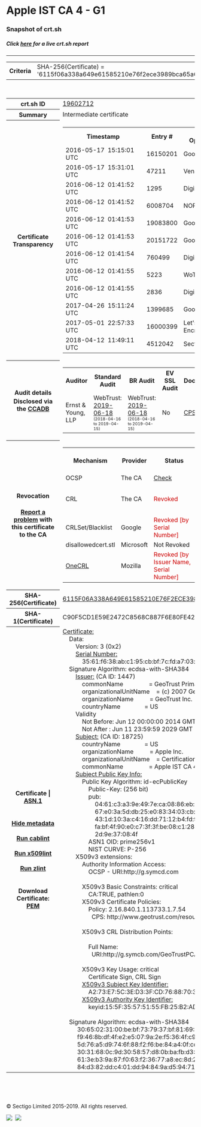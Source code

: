 # Apple IST CA 4 - G1
### Snapshot of crt.sh
##### Click [here](https://crt.sh/?q=6115F06A338A649E61585210E76F2ECE3989BCA65A62B066040CD7C5F408EDD0) for a live crt.sh report

---
<!DOCTYPE HTML PUBLIC "-//W3C//DTD HTML 4.0 Transitional//EN">
<HTML>

<BODY>

<TABLE>
  <TR>
    <TH class="outer">Criteria</TH>
    <TD class="outer">SHA-256(Certificate) = '6115f06a338a649e61585210e76f2ece3989bca65a62b066040cd7c5f408edd0'</TD>
  </TR>
</TABLE>
<BR>
<TABLE>
  <TR>
    <TH class="outer">crt.sh ID</TH>
    <TD class="outer"><A href="?id=19602712">19602712</A></TD>
  </TR>
  <TR>
    <TH class="outer">Summary</TH>
    <TD class="outer">Intermediate certificate</TD>
  </TR>
  <TR>
    <TH class="outer">Certificate<BR>Transparency</TH>
    <TD class="outer">
<TABLE class="options" style="margin-left:0px">
  <TR>
    <TH>Timestamp</TH>
    <TH>Entry #</TH>
    <TH>Log Operator</TH>
    <TH>Log URL</TH>
  </TR>
  <TR>
    <TD>2016-05-17&nbsp; <FONT class="small">15:15:01 UTC</FONT></TD>
    <TD>16150201</TD>
    <TD>Google</TD>
    <TD>https://ct.googleapis.com/rocketeer</TD>
  </TR>
  <TR>
    <TD>2016-05-17&nbsp; <FONT class="small">15:31:01 UTC</FONT></TD>
    <TD>47211</TD>
    <TD>Venafi</TD>
    <TD>https://ctlog.api.venafi.com</TD>
  </TR>
  <TR>
    <TD>2016-06-12&nbsp; <FONT class="small">01:41:52 UTC</FONT></TD>
    <TD>1295</TD>
    <TD>DigiCert</TD>
    <TD>https://deneb.ws.symantec.com</TD>
  </TR>
  <TR>
    <TD>2016-06-12&nbsp; <FONT class="small">01:41:52 UTC</FONT></TD>
    <TD>6008704</TD>
    <TD>NORDUnet</TD>
    <TD>https://plausible.ct.nordu.net</TD>
  </TR>
  <TR>
    <TD>2016-06-12&nbsp; <FONT class="small">01:41:53 UTC</FONT></TD>
    <TD>19083800</TD>
    <TD>Google</TD>
    <TD>https://ct.googleapis.com/aviator</TD>
  </TR>
  <TR>
    <TD>2016-06-12&nbsp; <FONT class="small">01:41:53 UTC</FONT></TD>
    <TD>20151722</TD>
    <TD>Google</TD>
    <TD>https://ct.googleapis.com/pilot</TD>
  </TR>
  <TR>
    <TD>2016-06-12&nbsp; <FONT class="small">01:41:54 UTC</FONT></TD>
    <TD>760499</TD>
    <TD>DigiCert</TD>
    <TD>https://ct.ws.symantec.com</TD>
  </TR>
  <TR>
    <TD>2016-06-12&nbsp; <FONT class="small">01:41:55 UTC</FONT></TD>
    <TD>5223</TD>
    <TD>WoTrus</TD>
    <TD>https://ctlog.wosign.com</TD>
  </TR>
  <TR>
    <TD>2016-06-12&nbsp; <FONT class="small">01:41:55 UTC</FONT></TD>
    <TD>2836</TD>
    <TD>DigiCert</TD>
    <TD>https://vega.ws.symantec.com</TD>
  </TR>
  <TR>
    <TD>2017-04-26&nbsp; <FONT class="small">15:11:24 UTC</FONT></TD>
    <TD>1399685</TD>
    <TD>Google</TD>
    <TD>https://ct.googleapis.com/skydiver</TD>
  </TR>
  <TR>
    <TD>2017-05-01&nbsp; <FONT class="small">22:57:33 UTC</FONT></TD>
    <TD>16000399</TD>
    <TD>Let's Encrypt</TD>
    <TD>https://clicky.ct.letsencrypt.org</TD>
  </TR>
  <TR>
    <TD>2018-04-12&nbsp; <FONT class="small">11:49:11 UTC</FONT></TD>
    <TD>4512042</TD>
    <TD>Sectigo</TD>
    <TD>https://dodo.ct.comodo.com</TD>
  </TR>
</TABLE>
    </TD>
  </TR>
  <TR>
    <TH class="outer">Audit details<BR>
      <DIV class="small" style="padding-top:3px">Disclosed via the
        <A href="//ccadb-public.secure.force.com/mozilla/PublicAllIntermediateCerts" target="_blank">CCADB</A></DIV>
    </TH>
    <TD class="outer">
<TABLE class="options" style="margin-left:0px">
  <TR>
    <TH>Auditor</TH>
    <TH>Standard Audit</TH>
    <TH>BR Audit</TH>
    <TH>EV SSL Audit</TH>
    <TH>Documents</TH>
    <TH>CCADB</TH>
    <TH>Root Owner / Certificate</TH>
  </TR>
  <TR>
    <TD style="vertical-align:middle">Ernst & Young, LLP</TD>
    <TD>WebTrust:
      <A href="https://www.cpacanada.ca/generichandlers/CPACHandler.ashx?attachmentid=231565" target="_blank">2019-06-18</A>
      <BR><FONT style="font-size:8pt">(2018-04-16 to 2019-04-15)</FONT></TD>
    <TD>WebTrust:
      <A href="https://www.cpacanada.ca/generichandlers/CPACHandler.ashx?attachmentid=231564" target="_blank">2019-06-18</A>
      <BR><FONT style="font-size:8pt">(2018-04-16 to 2019-04-15)</FONT></TD>
    <TD>No    <TD>
      <A href="https://images.apple.com/certificateauthority/pdf/Apple_Public_CA_CPS_v4.2.pdf" target="blank">CPS</A>
    </TD>
    <TD><A href="//ccadb.force.com/001o000000p4ScIAAU" target="_blank">001o000000p4ScIAAU</A></TD>
    <TD><A href="/?id=3381895">DigiCert</A></TD>
  </TR>
</TABLE>
    </TD>
  </TR>
  <TR>
    <TH class="outer">Revocation<BR><BR>
      <DIV class="small" style="padding-top:3px"><A href="?id=19602712&opt=problemreporting">Report a problem</A> with<BR>this certificate to the CA</DIV></TH>
    <TD class="outer">
      <TABLE class="options" style="margin-left:0px">
        <TR>
          <TH>Mechanism</TH>
          <TH>Provider</TH>
          <TH>Status</TH>
          <TH>Revocation Date</TH>
          <TH>Last Observed in CRL</TH>
          <TH>Last Checked <SPAN style="color:#CC0000;vertical-align:middle;font-size:70%;font-weight:normal">(Error)</SPAN></TH>
        </TR>
        <TR>
          <TD>OCSP</TD>
          <TD>The CA</TD>
          <TD><A href="?id=19602712&opt=ocsp">Check</A></TD>
          <TD><SPAN style="color:#888888">?</SPAN></TD>
          <TD><SPAN style="color:#888888">n/a</SPAN></TD>
          <TD><SPAN style="color:#888888">?</SPAN></TD>
        </TR>
        <TR>
          <TD>CRL</TD>
          <TD>The CA</TD>
          <TD><SPAN style="color:#CC0000">Revoked</SPAN></TD><TD>2019-09-26&nbsp; <FONT class="small">18:18:32 UTC</FONT></TD><TD>2019-09-27&nbsp; <FONT class="small">00:42:36 UTC</FONT></TD><TD>2019-12-04&nbsp; <FONT class="small">19:11:38 UTC</FONT></TD>
        </TR>
        <TR>
          <TD>CRLSet/Blacklist</TD>
          <TD>Google</TD>
          <TD><SPAN style="color:#CC0000">Revoked [by Serial Number]</SPAN></TD>
          <TD><SPAN style="color:#888888">n/a</SPAN></TD>
          <TD><SPAN style="color:#888888">n/a</SPAN></TD>
          <TD><SPAN style="color:#888888">n/a</SPAN></TD>
        </TR>
        <TR>
          <TD>disallowedcert.stl</TD>
          <TD>Microsoft</TD>
          <TD>Not Revoked</TD>
          <TD><SPAN style="color:#888888">n/a</SPAN></TD>
          <TD><SPAN style="color:#888888">n/a</SPAN></TD>
          <TD><SPAN style="color:#888888">n/a</SPAN></TD>
        </TR>
        <TR>
          <TD><A href="/mozilla-onecrl" target="_blank">OneCRL</A></TD>
          <TD>Mozilla</TD>
          <TD><SPAN style="color:#CC0000">Revoked [by Issuer Name, Serial Number]</SPAN></TD><TD><SPAN style="color:#888888">Unknown</SPAN></TD>
          <TD><SPAN style="color:#888888">n/a</SPAN></TD>
          <TD><SPAN style="color:#888888">n/a</SPAN></TD>
        </TR>
      </TABLE>
    </TD>
  </TR>
  <TR>
    <TH class="outer">SHA-256(Certificate)</TH>
    <TD class="outer"><A href="//censys.io/certificates/6115f06a338a649e61585210e76f2ece3989bca65a62b066040cd7c5f408edd0">6115F06A338A649E61585210E76F2ECE3989BCA65A62B066040CD7C5F408EDD0</A></TD>
  </TR>
  <TR>
    <TH class="outer">SHA-1(Certificate)</TH>
    <TD class="outer">C90F5CD1E59E2472C8568C887F6E80FE420174B3</TD>
  </TR>
  <TR>
    <TH class="outer">Certificate | <A href="?asn1=19602712">ASN.1</A>
      <SPAN class="small"><BR>
      <BR><BR><A href="?id=19602712&opt=nometadata">Hide metadata</A>
      <BR><BR><A href="?id=19602712&opt=cablint">Run cablint</A>
      <BR><BR><A href="?id=19602712&opt=x509lint">Run x509lint</A>
      <BR><BR><A href="?id=19602712&opt=zlint">Run zlint</A>
      <BR><BR><BR>Download Certificate: <A href="?d=19602712">PEM</A>
      </SPAN>
    </TH>
    <TD class="text"><A href="?d=19602712">Certificate:</A><BR>&nbsp;&nbsp;&nbsp;&nbsp;Data:<BR>&nbsp;&nbsp;&nbsp;&nbsp;&nbsp;&nbsp;&nbsp;&nbsp;Version:&nbsp;3&nbsp;(0x2)<BR>&nbsp;&nbsp;&nbsp;&nbsp;&nbsp;&nbsp;&nbsp;&nbsp;<A href="?serial=3561f638abc195cbbf7cfda703dadec9">Serial&nbsp;Number:</A><BR>&nbsp;&nbsp;&nbsp;&nbsp;&nbsp;&nbsp;&nbsp;&nbsp;&nbsp;&nbsp;&nbsp;&nbsp;35:61:f6:38:ab:c1:95:cb:bf:7c:fd:a7:03:da:de:c9<BR>&nbsp;&nbsp;&nbsp;&nbsp;Signature&nbsp;Algorithm:&nbsp;ecdsa-with-SHA384<BR>&nbsp;&nbsp;&nbsp;&nbsp;&nbsp;&nbsp;&nbsp;&nbsp;<A href="?caid=1447">Issuer:</A> <SPAN class="small">(CA ID: 1447)</SPAN><BR>&nbsp;&nbsp;&nbsp;&nbsp;&nbsp;&nbsp;&nbsp;&nbsp;&nbsp;&nbsp;&nbsp;&nbsp;commonName&nbsp;&nbsp;&nbsp;&nbsp;&nbsp;&nbsp;&nbsp;&nbsp;&nbsp;&nbsp;&nbsp;&nbsp;&nbsp;&nbsp;&nbsp;&nbsp;=&nbsp;GeoTrust&nbsp;Primary&nbsp;Certification&nbsp;Authority&nbsp;-&nbsp;G2<BR>&nbsp;&nbsp;&nbsp;&nbsp;&nbsp;&nbsp;&nbsp;&nbsp;&nbsp;&nbsp;&nbsp;&nbsp;organizationalUnitName&nbsp;&nbsp;&nbsp;&nbsp;=&nbsp;(c)&nbsp;2007&nbsp;GeoTrust&nbsp;Inc.&nbsp;-&nbsp;For&nbsp;authorized&nbsp;use&nbsp;only<BR>&nbsp;&nbsp;&nbsp;&nbsp;&nbsp;&nbsp;&nbsp;&nbsp;&nbsp;&nbsp;&nbsp;&nbsp;organizationName&nbsp;&nbsp;&nbsp;&nbsp;&nbsp;&nbsp;&nbsp;&nbsp;&nbsp;&nbsp;=&nbsp;GeoTrust&nbsp;Inc.<BR>&nbsp;&nbsp;&nbsp;&nbsp;&nbsp;&nbsp;&nbsp;&nbsp;&nbsp;&nbsp;&nbsp;&nbsp;countryName&nbsp;&nbsp;&nbsp;&nbsp;&nbsp;&nbsp;&nbsp;&nbsp;&nbsp;&nbsp;&nbsp;&nbsp;&nbsp;&nbsp;&nbsp;=&nbsp;US<BR>&nbsp;&nbsp;&nbsp;&nbsp;&nbsp;&nbsp;&nbsp;&nbsp;Validity<BR>&nbsp;&nbsp;&nbsp;&nbsp;&nbsp;&nbsp;&nbsp;&nbsp;&nbsp;&nbsp;&nbsp;&nbsp;Not&nbsp;Before:&nbsp;Jun&nbsp;12&nbsp;00:00:00&nbsp;2014&nbsp;GMT<BR>&nbsp;&nbsp;&nbsp;&nbsp;&nbsp;&nbsp;&nbsp;&nbsp;&nbsp;&nbsp;&nbsp;&nbsp;Not&nbsp;After&nbsp;:&nbsp;Jun&nbsp;11&nbsp;23:59:59&nbsp;2029&nbsp;GMT<BR>&nbsp;&nbsp;&nbsp;&nbsp;&nbsp;&nbsp;&nbsp;&nbsp;<A href="?caid=18725">Subject:</A> <SPAN class="small">(CA ID: 18725)</SPAN><BR>&nbsp;&nbsp;&nbsp;&nbsp;&nbsp;&nbsp;&nbsp;&nbsp;&nbsp;&nbsp;&nbsp;&nbsp;countryName&nbsp;&nbsp;&nbsp;&nbsp;&nbsp;&nbsp;&nbsp;&nbsp;&nbsp;&nbsp;&nbsp;&nbsp;&nbsp;&nbsp;&nbsp;=&nbsp;US<BR>&nbsp;&nbsp;&nbsp;&nbsp;&nbsp;&nbsp;&nbsp;&nbsp;&nbsp;&nbsp;&nbsp;&nbsp;organizationName&nbsp;&nbsp;&nbsp;&nbsp;&nbsp;&nbsp;&nbsp;&nbsp;&nbsp;&nbsp;=&nbsp;Apple&nbsp;Inc.<BR>&nbsp;&nbsp;&nbsp;&nbsp;&nbsp;&nbsp;&nbsp;&nbsp;&nbsp;&nbsp;&nbsp;&nbsp;organizationalUnitName&nbsp;&nbsp;&nbsp;&nbsp;=&nbsp;Certification&nbsp;Authority<BR>&nbsp;&nbsp;&nbsp;&nbsp;&nbsp;&nbsp;&nbsp;&nbsp;&nbsp;&nbsp;&nbsp;&nbsp;commonName&nbsp;&nbsp;&nbsp;&nbsp;&nbsp;&nbsp;&nbsp;&nbsp;&nbsp;&nbsp;&nbsp;&nbsp;&nbsp;&nbsp;&nbsp;&nbsp;=&nbsp;Apple&nbsp;IST&nbsp;CA&nbsp;4&nbsp;-&nbsp;G1<BR>&nbsp;&nbsp;&nbsp;&nbsp;&nbsp;&nbsp;&nbsp;&nbsp;<A href="?spkisha256=7289c06dedd16b71a7dcca66578572e2e109b11d70ad04c2601b6743bc66d07b">Subject&nbsp;Public&nbsp;Key&nbsp;Info:</A><BR>&nbsp;&nbsp;&nbsp;&nbsp;&nbsp;&nbsp;&nbsp;&nbsp;&nbsp;&nbsp;&nbsp;&nbsp;Public&nbsp;Key&nbsp;Algorithm:&nbsp;id-ecPublicKey<BR>&nbsp;&nbsp;&nbsp;&nbsp;&nbsp;&nbsp;&nbsp;&nbsp;&nbsp;&nbsp;&nbsp;&nbsp;&nbsp;&nbsp;&nbsp;&nbsp;Public-Key:&nbsp;(256&nbsp;bit)<BR>&nbsp;&nbsp;&nbsp;&nbsp;&nbsp;&nbsp;&nbsp;&nbsp;&nbsp;&nbsp;&nbsp;&nbsp;&nbsp;&nbsp;&nbsp;&nbsp;pub:&nbsp;<BR>&nbsp;&nbsp;&nbsp;&nbsp;&nbsp;&nbsp;&nbsp;&nbsp;&nbsp;&nbsp;&nbsp;&nbsp;&nbsp;&nbsp;&nbsp;&nbsp;&nbsp;&nbsp;&nbsp;&nbsp;04:61:c3:a3:9e:49:7e:ca:08:86:eb:46:d9:46:87:<BR>&nbsp;&nbsp;&nbsp;&nbsp;&nbsp;&nbsp;&nbsp;&nbsp;&nbsp;&nbsp;&nbsp;&nbsp;&nbsp;&nbsp;&nbsp;&nbsp;&nbsp;&nbsp;&nbsp;&nbsp;67:e0:3a:5d:db:25:e0:83:34:03:cb:b7:d1:be:ad:<BR>&nbsp;&nbsp;&nbsp;&nbsp;&nbsp;&nbsp;&nbsp;&nbsp;&nbsp;&nbsp;&nbsp;&nbsp;&nbsp;&nbsp;&nbsp;&nbsp;&nbsp;&nbsp;&nbsp;&nbsp;43:1d:10:3a:c4:16:dd:71:12:b4:fd:93:60:69:49:<BR>&nbsp;&nbsp;&nbsp;&nbsp;&nbsp;&nbsp;&nbsp;&nbsp;&nbsp;&nbsp;&nbsp;&nbsp;&nbsp;&nbsp;&nbsp;&nbsp;&nbsp;&nbsp;&nbsp;&nbsp;fa:bf:4f:90:e0:c7:3f:3f:be:08:c1:28:ae:fe:7f:<BR>&nbsp;&nbsp;&nbsp;&nbsp;&nbsp;&nbsp;&nbsp;&nbsp;&nbsp;&nbsp;&nbsp;&nbsp;&nbsp;&nbsp;&nbsp;&nbsp;&nbsp;&nbsp;&nbsp;&nbsp;2d:9e:37:08:4f<BR>&nbsp;&nbsp;&nbsp;&nbsp;&nbsp;&nbsp;&nbsp;&nbsp;&nbsp;&nbsp;&nbsp;&nbsp;&nbsp;&nbsp;&nbsp;&nbsp;ASN1&nbsp;OID:&nbsp;prime256v1<BR>&nbsp;&nbsp;&nbsp;&nbsp;&nbsp;&nbsp;&nbsp;&nbsp;&nbsp;&nbsp;&nbsp;&nbsp;&nbsp;&nbsp;&nbsp;&nbsp;NIST&nbsp;CURVE:&nbsp;P-256<BR>&nbsp;&nbsp;&nbsp;&nbsp;&nbsp;&nbsp;&nbsp;&nbsp;X509v3&nbsp;extensions:<BR>&nbsp;&nbsp;&nbsp;&nbsp;&nbsp;&nbsp;&nbsp;&nbsp;&nbsp;&nbsp;&nbsp;&nbsp;Authority&nbsp;Information&nbsp;Access:&nbsp;<BR>&nbsp;&nbsp;&nbsp;&nbsp;&nbsp;&nbsp;&nbsp;&nbsp;&nbsp;&nbsp;&nbsp;&nbsp;&nbsp;&nbsp;&nbsp;&nbsp;OCSP&nbsp;-&nbsp;URI:http://g.symcd.com<BR><BR>&nbsp;&nbsp;&nbsp;&nbsp;&nbsp;&nbsp;&nbsp;&nbsp;&nbsp;&nbsp;&nbsp;&nbsp;X509v3&nbsp;Basic&nbsp;Constraints:&nbsp;critical<BR>&nbsp;&nbsp;&nbsp;&nbsp;&nbsp;&nbsp;&nbsp;&nbsp;&nbsp;&nbsp;&nbsp;&nbsp;&nbsp;&nbsp;&nbsp;&nbsp;CA:TRUE,&nbsp;pathlen:0<BR>&nbsp;&nbsp;&nbsp;&nbsp;&nbsp;&nbsp;&nbsp;&nbsp;&nbsp;&nbsp;&nbsp;&nbsp;X509v3&nbsp;Certificate&nbsp;Policies:&nbsp;<BR>&nbsp;&nbsp;&nbsp;&nbsp;&nbsp;&nbsp;&nbsp;&nbsp;&nbsp;&nbsp;&nbsp;&nbsp;&nbsp;&nbsp;&nbsp;&nbsp;Policy:&nbsp;2.16.840.1.113733.1.7.54<BR>&nbsp;&nbsp;&nbsp;&nbsp;&nbsp;&nbsp;&nbsp;&nbsp;&nbsp;&nbsp;&nbsp;&nbsp;&nbsp;&nbsp;&nbsp;&nbsp;&nbsp;&nbsp;CPS:&nbsp;http://www.geotrust.com/resources/cps<BR><BR>&nbsp;&nbsp;&nbsp;&nbsp;&nbsp;&nbsp;&nbsp;&nbsp;&nbsp;&nbsp;&nbsp;&nbsp;X509v3&nbsp;CRL&nbsp;Distribution&nbsp;Points:&nbsp;<BR><BR>&nbsp;&nbsp;&nbsp;&nbsp;&nbsp;&nbsp;&nbsp;&nbsp;&nbsp;&nbsp;&nbsp;&nbsp;&nbsp;&nbsp;&nbsp;&nbsp;Full&nbsp;Name:<BR>&nbsp;&nbsp;&nbsp;&nbsp;&nbsp;&nbsp;&nbsp;&nbsp;&nbsp;&nbsp;&nbsp;&nbsp;&nbsp;&nbsp;&nbsp;&nbsp;&nbsp;&nbsp;URI:http://g.symcb.com/GeoTrustPCA-G2.crl<BR><BR>&nbsp;&nbsp;&nbsp;&nbsp;&nbsp;&nbsp;&nbsp;&nbsp;&nbsp;&nbsp;&nbsp;&nbsp;X509v3&nbsp;Key&nbsp;Usage:&nbsp;critical<BR>&nbsp;&nbsp;&nbsp;&nbsp;&nbsp;&nbsp;&nbsp;&nbsp;&nbsp;&nbsp;&nbsp;&nbsp;&nbsp;&nbsp;&nbsp;&nbsp;Certificate&nbsp;Sign,&nbsp;CRL&nbsp;Sign<BR>&nbsp;&nbsp;&nbsp;&nbsp;&nbsp;&nbsp;&nbsp;&nbsp;&nbsp;&nbsp;&nbsp;&nbsp;<A href="?ski=a273e75c3ed33fcd7688703568b341a5abe900af">X509v3&nbsp;Subject&nbsp;Key&nbsp;Identifier:</A><BR>&nbsp;&nbsp;&nbsp;&nbsp;&nbsp;&nbsp;&nbsp;&nbsp;&nbsp;&nbsp;&nbsp;&nbsp;&nbsp;&nbsp;&nbsp;&nbsp;A2:73:E7:5C:3E:D3:3F:CD:76:88:70:35:68:B3:41:A5:AB:E9:00:AF<BR>&nbsp;&nbsp;&nbsp;&nbsp;&nbsp;&nbsp;&nbsp;&nbsp;&nbsp;&nbsp;&nbsp;&nbsp;<A href="?ski=155f35575155fb25b2ad0369fc01a3fabe1155d5">X509v3&nbsp;Authority&nbsp;Key&nbsp;Identifier:</A><BR>&nbsp;&nbsp;&nbsp;&nbsp;&nbsp;&nbsp;&nbsp;&nbsp;&nbsp;&nbsp;&nbsp;&nbsp;&nbsp;&nbsp;&nbsp;&nbsp;keyid:15:5F:35:57:51:55:FB:25:B2:AD:03:69:FC:01:A3:FA:BE:11:55:D5<BR><BR>&nbsp;&nbsp;&nbsp;&nbsp;Signature&nbsp;Algorithm:&nbsp;ecdsa-with-SHA384<BR>&nbsp;&nbsp;&nbsp;&nbsp;&nbsp;&nbsp;&nbsp;&nbsp;&nbsp;30:65:02:31:00:be:bf:73:79:37:bf:81:69:26:5a:03:fe:96:<BR>&nbsp;&nbsp;&nbsp;&nbsp;&nbsp;&nbsp;&nbsp;&nbsp;&nbsp;f9:46:8b:df:4f:e2:e5:07:9a:2e:f5:36:4f:c9:1f:39:34:49:<BR>&nbsp;&nbsp;&nbsp;&nbsp;&nbsp;&nbsp;&nbsp;&nbsp;&nbsp;5d:76:a5:d9:74:6f:88:f2:f6:be:84:a4:0f:cc:01:d9:e3:02:<BR>&nbsp;&nbsp;&nbsp;&nbsp;&nbsp;&nbsp;&nbsp;&nbsp;&nbsp;30:31:68:0c:9d:30:58:57:d8:0b:ba:fb:d3:70:13:c4:fd:d9:<BR>&nbsp;&nbsp;&nbsp;&nbsp;&nbsp;&nbsp;&nbsp;&nbsp;&nbsp;61:3e:b3:9a:87:f0:63:f2:36:77:a8:ec:8d:2c:90:3f:d3:12:<BR>&nbsp;&nbsp;&nbsp;&nbsp;&nbsp;&nbsp;&nbsp;&nbsp;&nbsp;84:d3:82:dd:c4:01:dd:94:84:9a:d5:94:71<BR>    </TD>
  </TR>
</TABLE>

  <BR><BR><BR>

  <P class="copyright">&copy; Sectigo Limited 2015-2019. All rights reserved.</P>
  <DIV>
    <A href="https://sectigo.com/"><IMG src="/sectigo_s.png"></A>
    &nbsp;<A href="https://github.com/crtsh"><IMG src="/GitHub-Mark-32px.png"></A>
  </DIV>
</BODY>
</HTML>
